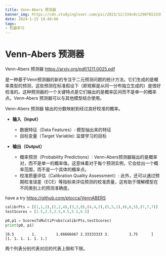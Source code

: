 ```yaml
---
title: Venn-Abers 预测器
banner_img: https://cdn.studyinglover.com/pic/2023/12/334c0c129076533308cbc7e03f8c55be.png
date: 2024-1-15 19:40:00
tags:
- 机器学习
---
```


# Venn-Abers 预测器

Venn-Abers 预测器 https://arxiv.org/pdf/1211.0025.pdf

是一种基于Venn预测器的新的专注于二元预测问题的统计方法。它们生成的是概率类型的预测，这些预测在标准假设下（即观察是从同一分布独立生成的）是很好校准的。这种预测器的一个关键特点是它们输出的是概率区间而不是单一的概率点。Venn-Abers 预测器可以与其他模型结合使用。

Venn-Abers 预测器 输出的分数映射到经过良好校准的概率。



- **输入（Input）**
   - 数据特征（Data Features）: 模型抽出来的特征
   - 目标变量（Target Variable): 监督学习的目标

- **输出（Output）**
   - 概率预测（Probability Predictions）: Venn-Abers预测器输出的是概率对，而不是单一的概率值。这意味着对于每个预测实例，它会给出一个概率范围，而不是一个具体的概率点。
   - 校准质量评估（Calibration Quality Assessment）: 此外，还可以通过预期校准误差（ECE）等指标来评估预测的校准质量，这有助于理解模型在不同类别上的预测准确度。

have a try https://github.com/ptocca/VennABERS

```python
calibrPts = [(1,1,2),(2,2,4),(3,3,0),(4,4,2),(5,5,1),(6,6,5),(7,7,7)]
testScores = [1.5,2.5,3.5,4.5,5.5,6.5]

p0,p1 = ScoresToMultiProbs(calibrPts,testScores)
print(p0, p1)
```

```
[0.5        1.         1.66666667 2.33333333 3.         3.75      ] [1. 1. 1. 1. 1. 1.]
```

两个列表分别代表对应的代表上限和下限。